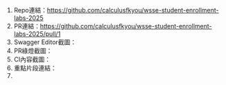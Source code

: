 1. Repo連結：https://github.com/calculusfkyou/wsse-student-enrollment-labs-2025
2. PR連結：https://github.com/calculusfkyou/wsse-student-enrollment-labs-2025/pull/1
3. Swagger Editor截圖：
4. PR綠燈截圖：
5. CI內容截圖：
6. 重點片段連結：
7. 
